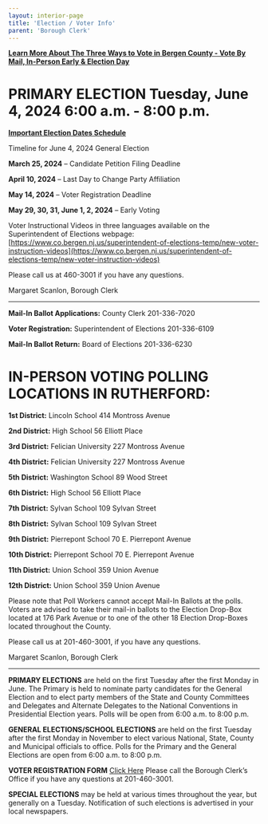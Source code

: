 ```yaml
---
layout: interior-page
title: 'Election / Voter Info'
parent: 'Borough Clerk'
---
```


[**Learn More About The Three Ways to Vote in Bergen County - Vote By Mail, In-Person Early & Election Day**](https://nj.gov/state/elections/vote-how-to.shtml)

# PRIMARY ELECTION Tuesday, June 4, 2024 6:00 a.m. - 8:00 p.m.
					

[**Important Election Dates Schedule**](https://storage.googleapis.com/static.rutherford-nj.com/borough-clerk/election-info/Gen%202023.pdf)

Timeline for June 4, 2024 General Election

**March 25, 2024** – Candidate Petition Filing Deadline

**April 10, 2024** – Last Day to Change Party Affiliation

**May 14, 2024** – Voter Registration Deadline

**May 29, 30, 31, June 1, 2, 2024** – Early Voting

Voter Instructional Videos in three languages available on the Superintendent of Elections webpage:
[https://www.co.bergen.nj.us/superintendent-of-elections-temp/new-voter-instruction-videos](https://www.co.bergen.nj.us/superintendent-of-elections-temp/new-voter-instruction-videos)


Please call us at 460-3001 if you have any questions.

Margaret Scanlon, Borough Clerk



---

**Mail-In Ballot Applications:** County Clerk 201-336-7020

**Voter Registration:** Superintendent of Elections 201-336-6109

**Mail-In Ballot Return:** Board of Elections 201-336-6230


# IN-PERSON VOTING POLLING LOCATIONS IN RUTHERFORD:

**1st District:**	Lincoln School		414 Montross Avenue
		
**2nd District:**	High School		56 Elliott Place

**3rd District:**       Felician University 	227 Montross Avenue

**4th District:**	Felician University 	227 Montross Avenue

**5th District:**	Washington School	89 Wood Street

**6th District:**	High School		56 Elliott Place

**7th District:**	Sylvan School		109 Sylvan Street

**8th District:**	Sylvan School		109 Sylvan Street

**9th District:**	Pierrepont School	70 E. Pierrepont Avenue

**10th District:**	Pierrepont School	70 E. Pierrepont Avenue

**11th District:**      Union School  		359 Union Avenue

**12th District:**      Union School  		359 Union Avenue

Please note that Poll Workers cannot accept Mail-In Ballots at the polls.  Voters are advised to take their mail-in ballots to the Election Drop-Box located at 176 Park Avenue or to one of the other 18 Election Drop-Boxes located throughout the County.


Please call us at 201-460-3001, if you have any questions.

Margaret Scanlon, Borough Clerk



---------

**PRIMARY ELECTIONS** are held on the first Tuesday after the first Monday in June. The Primary is held to nominate party candidates for the General Election and to elect party members of the State and County Committees and Delegates and Alternate Delegates to the National Conventions in Presidential Election years. Polls will be open from 6:00 a.m. to 8:00 p.m.

**GENERAL ELECTIONS/SCHOOL ELECTIONS** are held on the first Tuesday after the first Monday in November to elect various National, State, County and Municipal officials to office. Polls for the Primary and the General Elections are open from 6:00 a.m. to 8:00 p.m.

**VOTER REGISTRATION FORM** [Click Here](https://www.state.nj.us/state/elections/voter-registration.shtml)
Please call the Borough Clerk’s Office if you have any questions at 201-460-3001.

**SPECIAL ELECTIONS** may be held at various times throughout the year, but generally on a Tuesday. Notification of such elections is advertised in your local newspapers.



